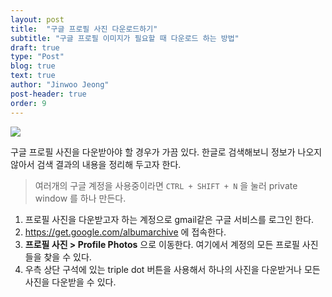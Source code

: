 ```yaml
---
layout: post
title:  "구글 프로필 사진 다운로드하기"
subtitle: "구글 프로필 이미지가 필요할 때 다운로드 하는 방법"
draft: true
type: "Post"
blog: true
text: true
author: "Jinwoo Jeong"
post-header: true
order: 9
---
```


![](http://www.google.com/logos/doodles/2015/googles-new-logo-5078286822539264.3-hp2x.gif)

구글 프로필 사진을 다운받아야 할 경우가 가끔 있다. 한글로 검색해보니 정보가 나오지 않아서 검색 결과의 내용을 정리해 두고자 한다.

> 여러개의 구글 계정을 사용중이라면 `CTRL + SHIFT + N` 을 눌러 private window 를 하나 만든다.

1. 프로필 사진을 다운받고자 하는 계정으로 gmail같은 구글 서비스를 로그인 한다.
2.  https://get.google.com/albumarchive  에 접속한다.
3. **프로필 사진 > Profile Photos** 으로 이동한다. 여기에서 계정의 모든 프로필 사진들을 찾을 수 있다.
4. 우측 상단 구석에 있는 triple dot 버튼을 사용해서 하나의 사진을 다운받거나 모든 사진을 다운받을 수 있다.